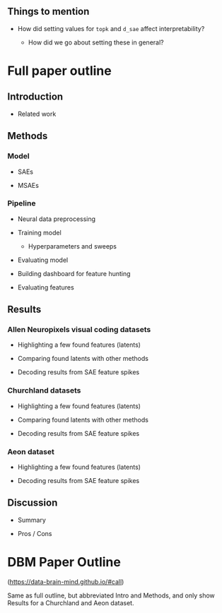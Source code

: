 ## Things to mention

- How did setting values for `topk` and `d_sae` affect interpretability?

    - How did we go about setting these in general?


# Full paper outline

## Introduction

- Related work

## Methods

### Model

- SAEs

- MSAEs

### Pipeline

- Neural data preprocessing

- Training model

  - Hyperparameters and sweeps

- Evaluating model

- Building dashboard for feature hunting

- Evaluating features

## Results

### Allen Neuropixels visual coding datasets

- Highlighting a few found features (latents)

- Comparing found latents with other methods

- Decoding results from SAE feature spikes

### Churchland datasets

- Highlighting a few found features (latents)

- Comparing found latents with other methods

- Decoding results from SAE feature spikes

### Aeon dataset

- Highlighting a few found features (latents)

- Decoding results from SAE feature spikes

## Discussion

- Summary

- Pros / Cons

# DBM Paper Outline

(https://data-brain-mind.github.io/#call)

Same as full outline, but abbreviated Intro and Methods, and only show Results for a Churchland and Aeon dataset.